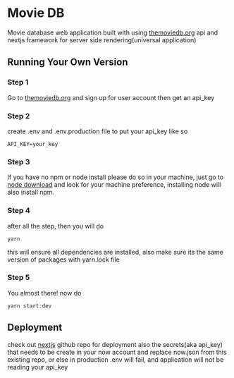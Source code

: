 # Movie DB
Movie database web application built with using [themoviedb.org](https://www.themoviedb.org/) api and nextjs framework for server side rendering(universal application)

## Running Your Own Version

### Step 1
Go to [themoviedb.org](https://www.themoviedb.org/) and sign up for user account then get an api_key

### Step 2
create .env and .env.production file to put your api_key like so

```
API_KEY=your_key
```

### Step 3
If you have no npm or node install please do so in your machine, just go to [node download](https://nodejs.org/en/download/) and look for your machine preference, installing node will also install npm.

### Step 4
after all the step, then you will do

```
yarn
```

this will ensure all dependencies are installed, also make sure its the same version of packages with yarn.lock file

### Step 5
You almost there! now do

```
yarn start:dev
```

## Deployment
check out [nextjs](https://github.com/zeit/next.js/) github repo for deployment also the secrets(aka api_key) that needs to be create in your now account and replace now.json from this existing repo, or else in production .env will fail, and application will not be reading your api_key
